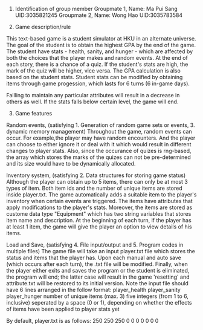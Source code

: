 1. Identification of group member
  Groupmate 1,
  Name: Ma Pui Sang
  UID:3035821245
  Groupmate 2,
  Name: Wong Hao
  UID:3035783584
  
2. Game description/rule

This text-based game is a student simulator at HKU in an alternate universe. The goal of the student is to obtain the highest GPA by the end of the game. The student have stats - health, sanity, and hunger - which are affected by both the choices that the player makes and random events. At the end of each story, there is a chance of a quiz. If the student's stats are high, the mark of the quiz will be higher, vice versa. The GPA calculation is also based on the student stats. Student stats can be modified by obtaining items through game progession, which lasts for 6 turns (6 in-game days). 

Failling to maintain any particular attributes will result in a decrease in others as well. If the stats falls below certain level, the game will end.

3. Game features 

Random events, (satisfying 1. Generation of random game sets or events, 3. dynamic memory management)
Throughout the game, random events can occur. For example,the player may have random encounters. And the player can choose to either ignore it or deal with it which would result in different changes to player stats. Also, since the occurance of quizes is rng-based, the array which stores the marks of the quizes can not be pre-determined and its size would have to be dynamically allocated.
 
Inventory system, (satisfying 2. Data structures for storing game status)
Although the player can obtain up to 5 items, there can only be at most 3 types of item. Both item ids and the number of unique items are stored inside player.txt. The game automatically adds a suitable item to the player's inventory when certain events are triggered. The items have attributes that apply modifications to the player's stats. Moreover, the items are stored as custome data type "Equipment" which has two string variables that stores item name and description. At the beginning of each turn, if the player has at least 1 item, the game will give the player an option to view details of his items.
 
Load and Save, (satisfying 4. File input/output and 5. Program codes in multiple files)
The game file will take an input player.txt file which stores the status and items that the player has. Upon each manual and auto save (which occurs after each turn), the .txt file will be modified. Finally, when the player either exits and saves the program or the student is eliminated, the program will end; the latter case will result in the game 'resetting' and attribute.txt will be restored to its initial version. Note the input file should have 6 lines arranged in the follow format:
  player_health
  player_sanity
  player_hunger
  number of unique items (max. 3)
  five integers (from 1 to 6, inclusive) seperated by a space
  (0 or 1), depending on whether the effects of items have been applied to player stats yet
 
 By default, player.txt is as follows:
  250
  250
  250
  0
  0 0 0 0 0
  0





